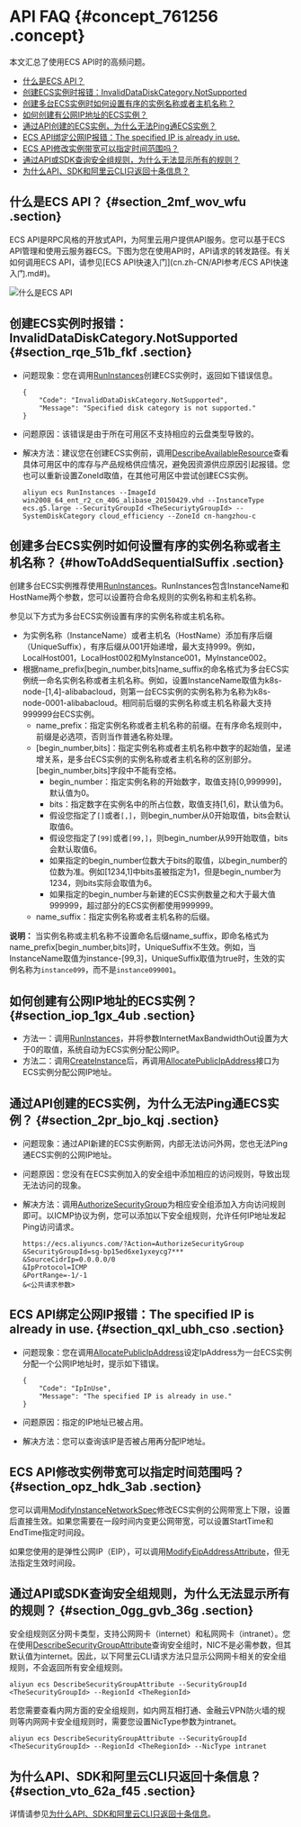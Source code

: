 # API FAQ {#concept_761256 .concept}

本文汇总了使用ECS API时的高频问题。

-   [什么是ECS API？](#section_2mf_wov_wfu)
-   [创建ECS实例时报错：InvalidDataDiskCategory.NotSupported](#section_rqe_51b_fkf)
-   [创建多台ECS实例时如何设置有序的实例名称或者主机名称？](#howToAddSequentialSuffix)
-   [如何创建有公网IP地址的ECS实例？](#section_iop_1gx_4ub)
-   [通过API创建的ECS实例，为什么无法Ping通ECS实例？](#section_2pr_bjo_kqj)
-   [ECS API绑定公网IP报错：The specified IP is already in use.](#section_qxl_ubh_cso)
-   [ECS API修改实例带宽可以指定时间范围吗？](#section_opz_hdk_3ab)
-   [通过API或SDK查询安全组规则，为什么无法显示所有的规则？](#section_0gg_gvb_36g)
-   [为什么API、SDK和阿里云CLI只返回十条信息？](#section_vto_62a_f45)

## 什么是ECS API？ {#section_2mf_wov_wfu .section}

ECS API是RPC风格的开放式API，为阿里云用户提供API服务。您可以基于ECS API管理和使用云服务器ECS。下图为您在使用API时，API请求的转发路径。有关如何调用ECS API，请参见[ECS API快速入门](cn.zh-CN/API参考/ECS API快速入门.md#)。

![什么是ECS API](http://static-aliyun-doc.oss-cn-hangzhou.aliyuncs.com/assets/img/614896/156411538649776_zh-CN.png)

## 创建ECS实例时报错：InvalidDataDiskCategory.NotSupported {#section_rqe_51b_fkf .section}

-   问题现象：您在调用[RunInstances](cn.zh-CN/API参考/实例/RunInstances.md#)创建ECS实例时，返回如下错误信息。

    ``` {#codeblock_dgs_3nb_dh9}
    {
        "Code": "InvalidDataDiskCategory.NotSupported",
        "Message": "Specified disk category is not supported."
    }
    ```

-   问题原因：该错误是由于所在可用区不支持相应的云盘类型导致的。
-   解决方法：建议您在创建ECS实例前，调用[DescribeAvailableResource](cn.zh-CN/API参考/地域/DescribeAvailableResource.md#)查看具体可用区中的库存与产品规格供应情况，避免因资源供应原因引起报错。您也可以重新设置ZoneId取值，在其他可用区中尝试创建ECS实例。

    ``` {#codeblock_70q_r18_4zf}
    aliyun ecs RunInstances --ImageId win2008_64_ent_r2_cn_40G_alibase_20150429.vhd --InstanceType ecs.g5.large --SecurityGroupId <TheSecuriytyGroupId> --SystemDiskCategory cloud_efficiency --ZoneId cn-hangzhou-c
    ```


## 创建多台ECS实例时如何设置有序的实例名称或者主机名称？ {#howToAddSequentialSuffix .section}

创建多台ECS实例推荐使用[RunInstances](cn.zh-CN/API参考/实例/RunInstances.md#)。RunInstances包含InstanceName和HostName两个参数，您可以设置符合命名规则的实例名称和主机名称。

参见以下方式为多台ECS实例设置有序的实例名称或主机名称。

-   为实例名称（InstanceName）或者主机名（HostName）添加有序后缀（UniqueSuffix），有序后缀从001开始递增，最大支持999。例如，LocalHost001，LocalHost002和MyInstance001，MyInstance002。
-   根据name\_prefix\[begin\_number,bits\]name\_suffix的命名格式为多台ECS实例统一命名实例名称或者主机名称。例如，设置InstanceName取值为k8s-node-\[1,4\]-alibabacloud，则第一台ECS实例的实例名称为名称为k8s-node-0001-alibabacloud。相同前后缀的实例名称或主机名称最大支持999999台ECS实例。
    -   name\_prefix：指定实例名称或者主机名称的前缀。在有序命名规则中，前缀是必选项，否则当作普通名称处理。
    -   \[begin\_number,bits\]：指定实例名称或者主机名称中数字的起始值，呈递增关系，是多台ECS实例的实例名称或者主机名称的区别部分。\[begin\_number,bits\]字段中不能有空格。
        -   begin\_number：指定实例名称的开始数字，取值支持\[0,999999\]，默认值为0。
        -   bits：指定数字在实例名中的所占位数，取值支持\[1,6\]，默认值为6。
        -   假设您指定了`[]`或者`[,]`，则begin\_number从0开始取值，bits会默认取值6。
        -   假设您指定了`[99]`或者`[99,]`，则begin\_number从99开始取值，bits会默认取值6。
        -   如果指定的begin\_number位数大于bits的取值，以begin\_number的位数为准。例如\[1234,1\]中bits虽被指定为1，但是begin\_number为1234，则bits实际会取值为6。
        -   如果指定的begin\_number与新建的ECS实例数量之和大于最大值999999，超过部分的ECS实例都使用999999。
    -   name\_suffix：指定实例名称或者主机名称的后缀。

**说明：** 当实例名称或主机名称不设置命名后缀name\_suffix，即命名格式为name\_prefix\[begin\_number,bits\]时，UniqueSuffix不生效。例如，当InstanceName取值为instance-\[99,3\]，UniqueSuffix取值为true时，生效的实例名称为`instance099`，而不是`instance099001`。

## 如何创建有公网IP地址的ECS实例？ {#section_iop_1gx_4ub .section}

-   方法一：调用[RunInstances](cn.zh-CN/API参考/实例/RunInstances.md#)，并将参数InternetMaxBandwidthOut设置为大于0的取值，系统自动为ECS实例分配公网IP。
-   方法二：调用[CreateInstance](cn.zh-CN/API参考/实例/CreateInstance.md#)后，再调用[AllocatePublicIpAddress](cn.zh-CN/API参考/网络/AllocatePublicIpAddress.md#)接口为ECS实例分配公网IP地址。

## 通过API创建的ECS实例，为什么无法Ping通ECS实例？ {#section_2pr_bjo_kqj .section}

-   问题现象：通过API新建的ECS实例断网，内部无法访问外网，您也无法Ping通ECS实例的公网IP地址。
-   问题原因：您没有在ECS实例加入的安全组中添加相应的访问规则，导致出现无法访问的现象。
-   解决方法：调用[AuthorizeSecurityGroup](cn.zh-CN/API参考/安全组/AuthorizeSecurityGroup.md#)为相应安全组添加入方向访问规则即可。以ICMP协议为例，您可以添加以下安全组规则，允许任何IP地址发起Ping访问请求。

    ``` {#codeblock_x29_ll1_ix9}
    https://ecs.aliyuncs.com/?Action=AuthorizeSecurityGroup
    &SecurityGroupId=sg-bp15ed6xe1yxeycg7***
    &SourceCidrIp=0.0.0.0/0
    &IpProtocol=ICMP
    &PortRange=-1/-1
    &<公共请求参数>
    ```


## ECS API绑定公网IP报错：The specified IP is already in use. {#section_qxl_ubh_cso .section}

-   问题现象：您在调用[AllocatePublicIpAddress](cn.zh-CN/API参考/网络/AllocatePublicIpAddress.md#)设定IpAddress为一台ECS实例分配一个公网IP地址时，提示如下错误。

    ``` {#codeblock_kep_mrx_ifa}
    {
        "Code": "IpInUse",
        "Message": "The specified IP is already in use."
    }
    ```

-   问题原因：指定的IP地址已被占用。
-   解决方法：您可以查询该IP是否被占用再分配IP地址。

## ECS API修改实例带宽可以指定时间范围吗？ {#section_opz_hdk_3ab .section}

您可以调用[ModifyInstanceNetworkSpec](cn.zh-CN/API参考/网络/ModifyInstanceNetworkSpec.md#)修改ECS实例的公网带宽上下限，设置后直接生效。如果您需要在一段时间内变更公网带宽，可以设置StartTime和EndTime指定时间段。

如果您使用的是弹性公网IP（EIP），可以调用[ModifyEipAddressAttribute](../../../../cn.zh-CN/API参考/弹性公网IP/ModifyEipAddressAttribute.md#)，但无法指定生效时间段。

## 通过API或SDK查询安全组规则，为什么无法显示所有的规则？ {#section_0gg_gvb_36g .section}

安全组规则区分网卡类型，支持公网网卡（internet）和私网网卡（intranet）。您在使用[DescribeSecurityGroupAttribute](cn.zh-CN/API参考/安全组/DescribeSecurityGroupAttribute.md#)查询安全组时，NIC不是必需参数，但其默认值为internet。因此，以下阿里云CLI请求方法只显示公网网卡相关的安全组规则，不会返回所有安全组规则。

``` {#codeblock_tpl_qvr_rxl}
aliyun ecs DescribeSecurityGroupAttribute --SecurityGroupId <TheSecurityGroupId> --RegionId <TheRegionId>
```

若您需要查看内网方面的安全组规则，如内网互相打通、金融云VPN防火墙的规则等内网网卡安全组规则时，需要您设置NicType参数为intranet。

``` {#codeblock_na2_bjq_8yl}
aliyun ecs DescribeSecurityGroupAttribute --SecurityGroupId <TheSecurityGroupId> --RegionId <TheRegionId> --NicType intranet
```

## 为什么API、SDK和阿里云CLI只返回十条信息？ {#section_vto_62a_f45 .section}

详情请参见[为什么API、SDK和阿里云CLI只返回十条信息](cn.zh-CN/API参考/附录/为什么API、SDK和阿里云CLI只返回十条信息.md#)。

